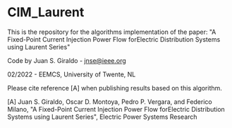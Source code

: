 # CIM_Laurent
This is the repository for the algorithms implementation of the paper: "A Fixed-Point Current Injection Power Flow forElectric Distribution Systems using Laurent Series"

Code by Juan S. Giraldo - jnse@ieee.org

02/2022 - EEMCS, University of Twente, NL

Please cite reference [A] when publishing results based on this algorithm.

[A] Juan S. Giraldo, Oscar D. Montoya, Pedro P. Vergara, and Federico Milano, "A Fixed-Point Current Injection Power Flow forElectric Distribution Systems using Laurent Series", Electric Power Systems Research
